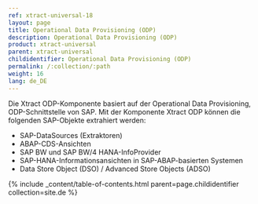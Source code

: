 ```yaml
---
ref: xtract-universal-18
layout: page
title: Operational Data Provisioning (ODP)
description: Operational Data Provisioning (ODP)
product: xtract-universal
parent: xtract-universal
childidentifier: Operational Data Provisioning (ODP)
permalink: /:collection/:path
weight: 16
lang: de_DE
---
```

Die Xtract ODP-Komponente basiert auf der Operational Data Provisioning, ODP-Schnittstelle von SAP. 
Mit der Komponente Xtract ODP können die folgenden SAP-Objekte extrahiert werden:
- SAP-DataSources (Extraktoren)
- ABAP-CDS-Ansichten
- SAP BW und SAP BW/4 HANA-InfoProvider
- SAP-HANA-Informationsansichten in SAP-ABAP-basierten Systemen
- Data Store Object (DSO) / Advanced Store Objects (ADSO)

{% include _content/table-of-contents.html parent=page.childidentifier collection=site.de %}
